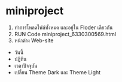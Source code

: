 # miniproject
1. ทำการโหลดไฟล์ทั้งหมด และอยู่ใน Floder เดียวกัน
2. RUN Code miniproject_6330300569.html
3. หน้าต่าง Web-site
  - วันนี้
  - ปฏิทิน
  - เวลาปัจจุบัน
  - เปลี่ยน Theme Dark และ Theme Light
